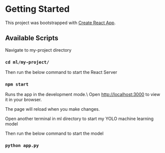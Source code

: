 # Getting Started

This project was bootstrapped with [Create React App](https://github.com/facebook/create-react-app).

## Available Scripts

Navigate to my-project directory

### `cd ml/my-project/`

Then run the below command to start the React Server

### `npm start`

Runs the app in the development mode.\\
Open [http://localhost:3000](http://localhost:3000) to view it in your browser.

The page will reload when you make changes.

Open another terminal in ml directory to start my YOLO machine learning model

Then run the below command to start the model

### `python app.py`

